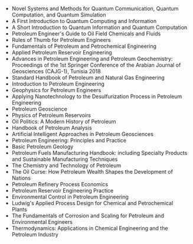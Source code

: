 
<ul>
                <li><a target="_blank" href="https://github.com/manjunath5496/Petroleum-Engineering-Books/blob/master/quc(1).pdf" style="text-decoration:none;">Novel Systems and Methods for Quantum Communication, Quantum Computation, and Quantum Simulation  </a></li>
                <li><a target="_blank" href="https://github.com/manjunath5496/Petroleum-Engineering-Books/blob/master/quc(2).pdf" style="text-decoration:none;">A First Introduction to Quantum Computing and Information</a></li>
                <li><a target="_blank" href="https://github.com/manjunath5496/Petroleum-Engineering-Books/blob/master/quc(3).pdf" style="text-decoration:none;">A Short Introduction to Quantum Information and Quantum Computation</a></li>
                <li><a target="_blank" href="https://github.com/manjunath5496/Petroleum-Engineering-Books/blob/master/quc(4).pdf" style="text-decoration:none;">Petroleum Engineer's Guide to Oil Field Chemicals and Fluids</a></li>
                <li><a target="_blank" href="https://github.com/manjunath5496/Petroleum-Engineering-Books/blob/master/quc(5).pdf" style="text-decoration:none;">Rules of Thumb for Petroleum Engineers</a></li>
                <li><a target="_blank" href="https://github.com/manjunath5496/Petroleum-Engineering-Books/blob/master/quc(6).pdf" style="text-decoration:none;">Fundamentals of Petroleum and Petrochemical Engineering</a></li>
                <li><a target="_blank" href="https://github.com/manjunath5496/Petroleum-Engineering-Books/blob/master/quc(7).pdf" style="text-decoration:none;">Applied Petroleum Reservoir Engineering</a></li>
                <li><a target="_blank" href="https://github.com/manjunath5496/Petroleum-Engineering-Books/blob/master/quc(8).pdf" style="text-decoration:none;">Advances in Petroleum Engineering and Petroleum Geochemistry: Proceedings of the 1st Springer Conference of the Arabian Journal of Geosciences (CAJG-1), Tunisia 2018</a></li>
                <li><a target="_blank" href="https://github.com/manjunath5496/Petroleum-Engineering-Books/blob/master/quc(9).pdf" style="text-decoration:none;">Standard Handbook of Petroleum and Natural Gas Engineering</a></li>
                <li><a target="_blank" href="https://github.com/manjunath5496/Petroleum-Engineering-Books/blob/master/quc(10).pdf" style="text-decoration:none;">Introduction to Petroleum Engineering</a></li>
                <li><a target="_blank" href="https://github.com/manjunath5496/Petroleum-Engineering-Books/blob/master/quc(11).pdf" style="text-decoration:none;">Geophysics for Petroleum Engineers</a></li>
     <li><a target="_blank" href="https://github.com/manjunath5496/Petroleum-Engineering-Books/blob/master/quc(12).pdf" style="text-decoration:none;">Applying Nanotechnology to the Desulfurization Process in Petroleum Engineering</a></li> 
                <li><a target="_blank" href="https://github.com/manjunath5496/Petroleum-Engineering-Books/blob/master/quc(13).pdf" style="text-decoration:none;">Petroleum Geoscience</a></li>
  
<li><a target="_blank" href="https://github.com/manjunath5496/Petroleum-Engineering-Books/blob/master/quc(14).pdf" style="text-decoration:none;">Physics of Petroleum Reservoirs</a></li>
                <li><a target="_blank" href="https://github.com/manjunath5496/Petroleum-Engineering-Books/blob/master/quc(15).pdf" style="text-decoration:none;">Oil Politics: A Modern History of Petroleum</a></li>
                <li><a target="_blank" href="https://github.com/manjunath5496/Petroleum-Engineering-Books/blob/master/quc(16).pdf" style="text-decoration:none;">Handbook of Petroleum Analysis</a></li>
                <li><a target="_blank" href="https://github.com/manjunath5496/Petroleum-Engineering-Books/blob/master/quc(17).pdf" style="text-decoration:none;">Artificial Intelligent Approaches in Petroleum Geosciences</a></li>
                <li><a target="_blank" href="https://github.com/manjunath5496/Petroleum-Engineering-Books/blob/master/quc(18).pdf" style="text-decoration:none;">Petroleum Engineering: Principles and Practice</a></li>  
  
<li><a target="_blank" href="https://github.com/manjunath5496/Petroleum-Engineering-Books/blob/master/quc(19).pdf" style="text-decoration:none;">Basic Petroleum Geology</a></li>
                <li><a target="_blank" href="https://github.com/manjunath5496/Petroleum-Engineering-Books/blob/master/quc(20).pdf" style="text-decoration:none;">Petroleum Fuels Manufacturing Handbook: including Specialty Products and Sustainable Manufacturing Techniques</a></li>
                <li><a target="_blank" href="https://github.com/manjunath5496/Petroleum-Engineering-Books/blob/master/quc(21).pdf" style="text-decoration:none;">The Chemistry and Technology of Petroleum</a></li>
                <li><a target="_blank" href="https://github.com/manjunath5496/Petroleum-Engineering-Books/blob/master/quc(22).pdf" style="text-decoration:none;">The Oil Curse: How Petroleum Wealth Shapes the Development of Nations</a></li>  
  
<li><a target="_blank" href="https://github.com/manjunath5496/Petroleum-Engineering-Books/blob/master/quc(23).pdf" style="text-decoration:none;">Petroleum Refinery Process Economics</a></li>
                <li><a target="_blank" href="https://github.com/manjunath5496/Petroleum-Engineering-Books/blob/master/quc(24).pdf" style="text-decoration:none;">Petroleum Reservoir Engineering Practice</a></li>  
  
 <li><a target="_blank" href="https://github.com/manjunath5496/Petroleum-Engineering-Books/blob/master/quc(25).pdf" style="text-decoration:none;">Environmental Control in Petroleum Engineering</a></li>  
  
<li><a target="_blank" href="https://github.com/manjunath5496/Petroleum-Engineering-Books/blob/master/quc(26).pdf" style="text-decoration:none;">Ludwig's Applied Process Design for Chemical and Petrochemical Plants</a></li>
                <li><a target="_blank" href="https://github.com/manjunath5496/Petroleum-Engineering-Books/blob/master/quc(27).pdf" style="text-decoration:none;">The Fundamentals of Corrosion and Scaling for Petroleum and Environmental Engineers</a></li>  
      
  <li><a target="_blank" href="https://github.com/manjunath5496/Petroleum-Engineering-Books/blob/master/quc(28).pdf" style="text-decoration:none;">Thermodynamics: Applications in Chemical Engineering and the Petroleum Industry</a></li>   
  
  
  
                
</ul>
